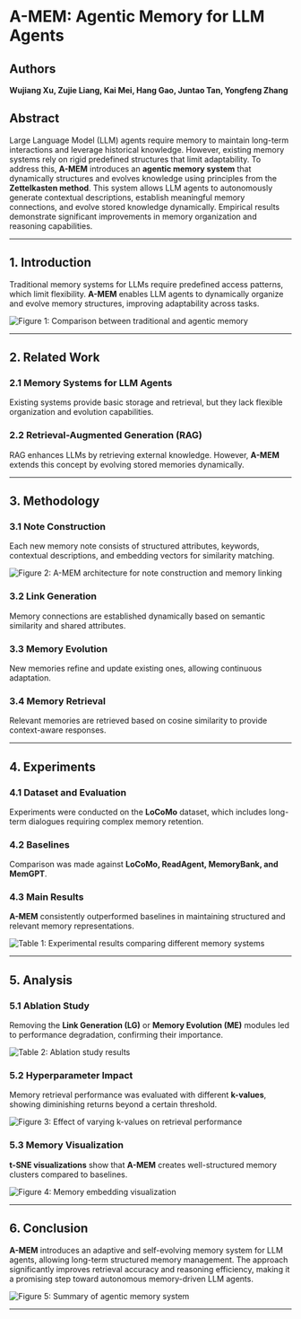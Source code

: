 # A-MEM: Agentic Memory for LLM Agents

## Authors
**Wujiang Xu, Zujie Liang, Kai Mei, Hang Gao, Juntao Tan, Yongfeng Zhang**

## Abstract
Large Language Model (LLM) agents require memory to maintain long-term interactions and leverage historical knowledge. However, existing memory systems rely on rigid predefined structures that limit adaptability. To address this, **A-MEM** introduces an **agentic memory system** that dynamically structures and evolves knowledge using principles from the **Zettelkasten method**. This system allows LLM agents to autonomously generate contextual descriptions, establish meaningful memory connections, and evolve stored knowledge dynamically. Empirical results demonstrate significant improvements in memory organization and reasoning capabilities.

---

## 1. Introduction
Traditional memory systems for LLMs require predefined access patterns, which limit flexibility. **A-MEM** enables LLM agents to dynamically organize and evolve memory structures, improving adaptability across tasks.

![Figure 1: Comparison between traditional and agentic memory](../assets/traditional_vs_agentic_memory.png)

---

## 2. Related Work
### 2.1 Memory Systems for LLM Agents
Existing systems provide basic storage and retrieval, but they lack flexible organization and evolution capabilities.

### 2.2 Retrieval-Augmented Generation (RAG)
RAG enhances LLMs by retrieving external knowledge. However, **A-MEM** extends this concept by evolving stored memories dynamically.

---

## 3. Methodology
### 3.1 Note Construction
Each new memory note consists of structured attributes, keywords, contextual descriptions, and embedding vectors for similarity matching.

![Figure 2: A-MEM architecture for note construction and memory linking](../assets/amem_architecture.png)

### 3.2 Link Generation
Memory connections are established dynamically based on semantic similarity and shared attributes.

### 3.3 Memory Evolution
New memories refine and update existing ones, allowing continuous adaptation.

### 3.4 Memory Retrieval
Relevant memories are retrieved based on cosine similarity to provide context-aware responses.

---

## 4. Experiments
### 4.1 Dataset and Evaluation
Experiments were conducted on the **LoCoMo** dataset, which includes long-term dialogues requiring complex memory retention.

### 4.2 Baselines
Comparison was made against **LoCoMo, ReadAgent, MemoryBank, and MemGPT**.

### 4.3 Main Results
**A-MEM** consistently outperformed baselines in maintaining structured and relevant memory representations.

![Table 1: Experimental results comparing different memory systems](../assets/memory_system_comparison.png)

---

## 5. Analysis
### 5.1 Ablation Study
Removing the **Link Generation (LG)** or **Memory Evolution (ME)** modules led to performance degradation, confirming their importance.

![Table 2: Ablation study results](../assets/ablation_study.png)

### 5.2 Hyperparameter Impact
Memory retrieval performance was evaluated with different **k-values**, showing diminishing returns beyond a certain threshold.

![Figure 3: Effect of varying k-values on retrieval performance](../assets/k_value_impact.png)

### 5.3 Memory Visualization
**t-SNE visualizations** show that **A-MEM** creates well-structured memory clusters compared to baselines.

![Figure 4: Memory embedding visualization](../assets/memory_visualization.png)

---

## 6. Conclusion
**A-MEM** introduces an adaptive and self-evolving memory system for LLM agents, allowing long-term structured memory management. The approach significantly improves retrieval accuracy and reasoning efficiency, making it a promising step toward autonomous memory-driven LLM agents.

![Figure 5: Summary of agentic memory system](../assets/amem_summary.png)

---

